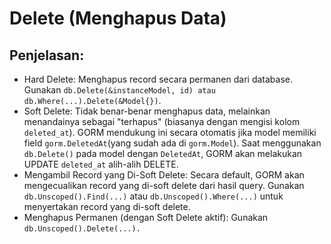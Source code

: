 # Delete (Menghapus Data)

## Penjelasan:

- Hard Delete: Menghapus record secara permanen dari database. Gunakan `db.Delete(&instanceModel, id) atau db.Where(...).Delete(&Model{})`.
- Soft Delete: Tidak benar-benar menghapus data, melainkan menandainya sebagai "terhapus" (biasanya dengan mengisi kolom `deleted_at`). GORM mendukung ini secara otomatis jika model memiliki field `gorm.DeletedAt`(yang sudah ada di `gorm.Model`). Saat menggunakan `db.Delete()` pada model dengan `DeletedAt`, GORM akan melakukan UPDATE `deleted_at` alih-alih DELETE.
- Mengambil Record yang Di-Soft Delete: Secara default, GORM akan mengecualikan record yang di-soft delete dari hasil query. Gunakan `db.Unscoped().Find(...)` atau `db.Unscoped().Where(...)` untuk menyertakan record yang di-soft delete.
- Menghapus Permanen (dengan Soft Delete aktif): Gunakan `db.Unscoped().Delete(...).`
